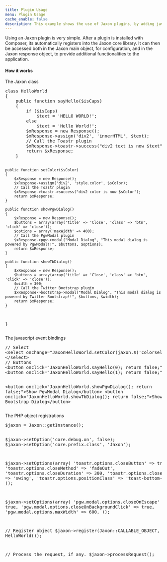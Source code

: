 ```yaml
---
title: Plugin Usage
menu: Plugin Usage
cache_enable: false
description: This example shows the use of Jaxon plugins, by adding javascript notifications and modal windows to the class.php example with the jaxon-toastr, jaxon-pgwjs and jaxon-bootstrap packages.
---
```


Using an Jaxon plugin is very simple. After a plugin is installed with Composer, its automatically registers into the Jaxon core library. It can then be accessed both in the Jaxon main object, for configuration, and in the Jaxon response object, to provide additional functionalities to the application.

<div class="row">
    <div class="col-sm-12">
        <h4 class="page-header">How it works</h4>
<p>The Jaxon class</p>
<pre>
class HelloWorld
{
    public function sayHello($isCaps)
    {
        if ($isCaps)
            $text = 'HELLO WORLD!';
        else
            $text = 'Hello World!';
        $xResponse = new Response();
        $xResponse->assign('div2', 'innerHTML', $text);
        // Call the Toastr plugin
        $xResponse->toastr->success("div2 text is now $text");
        return $xResponse;
    }

    public function setColor($sColor)
    {
        $xResponse = new Response();
        $xResponse->assign('div2', 'style.color', $sColor);
        // Call the Toastr plugin
        $xResponse->toastr->success("div2 color is now $sColor");
        return $xResponse;
    }

    public function showPgwDialog()
    {
        $xResponse = new Response();
        $buttons = array(array('title' => 'Close', 'class' => 'btn', 'click' => 'close'));
        $options = array('maxWidth' => 400);
        // Call the PgwModal plugin
        $xResponse->pgw->modal("Modal Dialog", "This modal dialog is powered by PgwModal!!", $buttons, $options);
        return $xResponse;
    }

    public function showTbDialog()
    {
        $xResponse = new Response();
        $buttons = array(array('title' => 'Close', 'class' => 'btn', 'click' => 'close'));
        $width = 300;
        // Call the Twitter Bootstrap plugin
        $xResponse->bootstrap->modal("Modal Dialog", "This modal dialog is powered by Twitter Bootstrap!!", $buttons, $width);
        return $xResponse;
    }
}
</pre>

<p>The javascript event bindings</p>
<pre>
// Select
&lt;select onchange="JaxonHelloWorld.setColor(jaxon.$('colorselect').value); return false;"&gt;
&lt;/select&gt;
// Buttons
&lt;button onclick="JaxonHelloWorld.sayHello(0); return false;"&gt;Click Me&lt;/button&gt;
&lt;button onclick="JaxonHelloWorld.sayHello(1); return false;"&gt;CLICK ME&lt;/button&gt;

&lt;button onclick="JaxonHelloWorld.showPgwDialog(); return false;"&gt;Show PgwModal Dialog&lt;/button&gt;
&lt;button onclick="JaxonHelloWorld.showTbDialog(); return false;"&gt;Show Twitter Bootstrap Dialog&lt;/button&gt;
</pre>

<p>The PHP object registrations</p>
<pre>
$jaxon = Jaxon::getInstance();

$jaxon->setOption('core.debug.on', false);
$jaxon->setOption('core.prefix.class', 'Jaxon');

$jaxon->setOptions(array(
    'toastr.options.closeButton' => true,
    'toastr.options.closeMethod' => 'fadeOut',
    'toastr.options.closeDuration' => 300,
    'toastr.options.closeEasing' => 'swing',
    'toastr.options.positionClass' => 'toast-bottom-left',
));

$jaxon->setOptions(array(
    'pgw.modal.options.closeOnEscape' => true,
    'pgw.modal.options.closeOnBackgroundClick' => true,
    'pgw.modal.options.maxWidth' => 600,
));

// Register object
$jaxon->register(Jaxon::CALLABLE_OBJECT, new HelloWorld());

// Process the request, if any.
$jaxon->processRequest();
</pre>
    </div>
</div>

